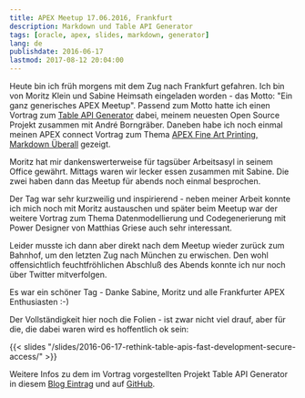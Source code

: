 ```yaml
---
title: APEX Meetup 17.06.2016, Frankfurt
description: Markdown und Table API Generator
tags: [oracle, apex, slides, markdown, generator]
lang: de
publishdate: 2016-06-17
lastmod: 2017-08-12 20:04:00
---
```

Heute bin ich früh morgens mit dem Zug nach Frankfurt gefahren. Ich bin von Moritz Klein und Sabine Heimsath eingeladen worden - das Motto: "Ein ganz generisches APEX Meetup". Passend zum Motto hatte ich einen Vortrag zum [Table API Generator][1] dabei, meinem neuesten Open Source Projekt zusammen mit André Borngräber. Daneben habe ich noch einmal meinen APEX connect Vortrag zum Thema [APEX Fine Art Printing, Markdown Überall][2] gezeigt.

Moritz hat mir dankenswerterweise für tagsüber Arbeitsasyl in seinem Office gewährt. Mittags waren wir lecker essen zusammen mit Sabine. Die zwei haben dann das Meetup für abends noch einmal besprochen.

Der Tag war sehr kurzweilig und inspirierend - neben meiner Arbeit konnte ich mich noch mit Moritz austauschen und später beim Meetup war der weitere Vortrag zum Thema Datenmodellierung und Codegenerierung mit Power Designer von Matthias Griese auch sehr interessant.

Leider musste ich dann aber direkt nach dem Meetup wieder zurück zum Bahnhof, um den letzten Zug nach München zu erwischen. Den wohl offensichtlich feuchtfröhlichen Abschluß des Abends konnte ich nur noch über Twitter mitverfolgen.

Es war ein schöner Tag - Danke Sabine, Moritz und alle Frankfurter APEX Enthusiasten :-)

Der Vollständigkeit hier noch die Folien - ist zwar nicht viel drauf, aber für die, die dabei waren wird es hoffentlich ok sein:

{{< slides "/slides/2016-06-17-rethink-table-apis-fast-development-secure-access/" >}}

Weitere Infos zu dem im Vortrag vorgestellten Projekt Table API Generator in diesem [Blog Eintrag][1] und auf [GitHub][3].

[1]: /posts/2016-06-10-table-api-generator/
[2]: /posts/2016-04-26-apex-fine-art-printing-markdown-ueberall/
[3]: https://github.com/OraMUC/table-api-generator
